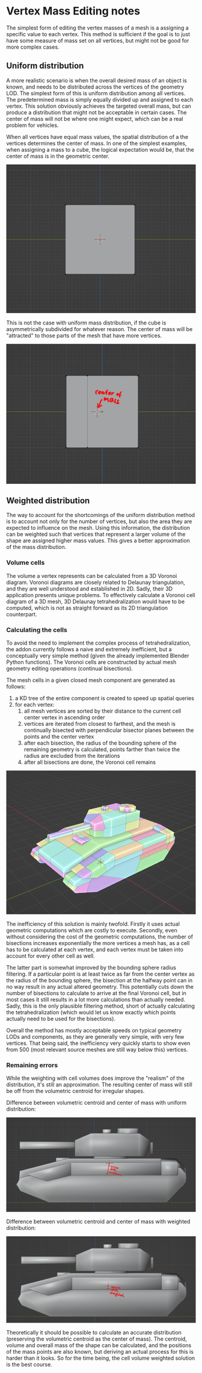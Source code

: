 # Vertex Mass Editing notes

The simplest form of editing the vertex masses of a mesh is a assigning a specific value to each vertex. This method is sufficient if the goal is to just have some measure of mass set on all vertices, but might not be good for more complex cases.

## Uniform distribution

A more realistic scenario is when the overall desired mass of an object is known, and needs to be distributed across the vertices of the geometry LOD. The simplest form of this is uniform distribution among all vertices. The predetermined mass is simply equally divided up and assigned to each vertex. This solution obviously achieves the targeted overall mass, but can produce a distribution that might not be acceptable in certain cases. The center of mass will not be where one might expect, which can be a real problem for vehicles.

When all vertices have equal mass values, the spatial distribution of a the vertices determines the center of mass. In one of the simplest examples, when assigning a mass to a cube, the logical expectation would be, that the center of mass is in the geometric center.

![Center of mass with uniform distribution on a normal cube](images/vmass_uniform_cube_normal.png)

This is not the case with uniform mass distribution, if the cube is asymmetrically subdivided for whatever reason. The center of mass will be "attracted" to those parts of the mesh that have more vertices.

![Center of mass with uniform distribution on an uneven cube](images/vmass_uniform_cube_uneven.png)

## Weighted distribution

The way to account for the shortcomings of the uniform distribution method is to account not only for the number of vertices, but also the area they are expected to influence on the mesh. Using this information, the distribution can be weighted such that vertices that represent a larger volume of the shape are assigned higher mass values. This gives a better approximation of the mass distribution.

### Volume cells

The volume a vertex represents can be calculated from a 3D Voronoi diagram. Voronoi diagrams are closely related to Delaunay triangulation, and they are well understood and established in 2D. Sadly, their 3D application presents unique problems. To effectively calculate a Voronoi cell diagram of a 3D mesh, 3D Delaunay tetrahedralization would have to be computed, which is not as straight forward as its 2D triangulation counterpart.

### Calculating the cells

To avoid the need to implement the complex process of tetrahedralization, the addon currently follows a naive and extremely inefficient, but a conceptually very simple method (given the already implemented Blender Python functions). The Voronoi cells are constructed by actual mesh geometry editing operations (continual bisections).

The mesh cells in a given closed mesh component are generated as follows:

1. a KD tree of the entire component is created to speed up spatial queries
2. for each vertex:
   1. all mesh vertices are sorted by their distance to the current cell center vertex in ascending order
   2. vertices are iterated from closest to farthest, and the mesh is continually bisected with perpendicular bisector planes between the points and the center vertex
   3. after each bisection, the radius of the bounding sphere of the remaining geometry is calculated, points farther than twice the radius are excluded from the iterations
   4. after all bisections are done, the Voronoi cell remains

![Voronoi cells of a tank](images/vmass_voronoi_tank_cells.png)

The inefficiency of this solution is mainly twofold. Firstly it uses actual geometric computations which are costly to execute. Secondly, even without considering the cost of the  geometric computations, the number of bisections increases exponentially the more vertices a mesh has, as a cell has to be calculated at each vertex, and each vertex must be taken into account for every other cell as well.

The latter part is somewhat improved by the bounding sphere radius filtering. If a particular point is at least twice as far from the center vertex as the radius of the bounding sphere, the bisection at the halfway point can in no way result in any actual altered geometry. This potentially cuts down the number of bisections to calculate to arrive at the final Voronoi cell, but in most cases it still results in a lot more calculations than actually needed. Sadly, this is the only plausible filtering method, short of actually calculating the tetrahedralization (which would let us know exactly which points actually need to be used for the bisections).

Overall the method has mostly acceptable speeds on typical geometry LODs and components, as they are generally very simple, with very few vertices. That being said, the inefficiency very quickly starts to show even from 500 (most relevant source meshes are still way below this) vertices.

### Remaining errors

While the weighting with cell volumes does improve the "realism" of the distribution, it's still an approximation. The resulting center of mass will still be off from the volumetric centroid for irregular shapes.

Difference between volumetric centroid and center of mass with uniform distribution:

![Centroid error with uniform distribution](images/vmass_error_uniform.png)

Difference between volumetric centroid and center of mass with weighted distribution:

![Centroid error with weighted distribution](images/vmass_error_weighted.png)

Theoretically it should be possible to calculate an accurate distribution (preserving the volumetric centroid as the center of mass). The centroid, volume and overall mass of the shape can be calculated, and the positions of the mass points are also known, but deriving an actual process for this is harder than it looks. So for the time being, the cell volume weighted solution is the best course.
